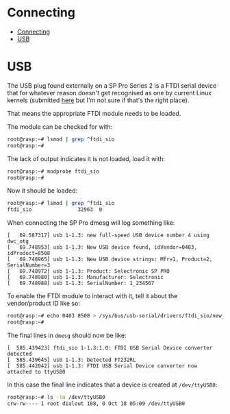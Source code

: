# Connecting

<!-- TOC -->

- [Connecting](#connecting)
- [USB](#usb)

<!-- /TOC -->

# USB

The USB plug found externally on a SP Pro Series 2 is a FTDI serial device that for whatever reason doesn't get recognised as one by current Linux kernels (submitted [here](https://usb-ids.gowdy.us/read/UD/0403/8508) but I'm not sure if that's the right place).

That means the appropriate FTDI module needs to be loaded.

The module can be checked for with:

```bash
root@rasp:~# lsmod | grep ^ftdi_sio
root@rasp:~#
```

The lack of output indicates it is not loaded, load it with:

```bash
root@rasp:~# modprobe ftdi_sio
root@rasp:~#
```

Now it should be loaded:

```bash
root@rasp:~# lsmod | grep ^ftdi_sio
ftdi_sio               32963  0 
```

When connecting the SP Pro dmesg will log something like:

```
[   69.587317] usb 1-1.3: new full-speed USB device number 4 using dwc_otg
[   69.748953] usb 1-1.3: New USB device found, idVendor=0403, idProduct=8508
[   69.748965] usb 1-1.3: New USB device strings: Mfr=1, Product=2, SerialNumber=3
[   69.748972] usb 1-1.3: Product: Selectronic SP PRO
[   69.748980] usb 1-1.3: Manufacturer: Selectronic
[   69.748988] usb 1-1.3: SerialNumber: 1_234567
```

To enable the FTDI module to interact with it, tell it about the vendor/product ID like so:

```bash
root@rasp:~# echo 0403 8508 > /sys/bus/usb-serial/drivers/ftdi_sio/new_id
root@rasp:~#
```

The final lines in `dmesg` should now be like:

```
[  585.439423] ftdi_sio 1-1.3:1.0: FTDI USB Serial Device converter detected
[  585.439645] usb 1-1.3: Detected FT232RL
[  585.442042] usb 1-1.3: FTDI USB Serial Device converter now attached to ttyUSB0
```

In this case the final line indicates that a device is created at `/dev/ttyUSB0`:

```bash
root@rasp:~# ls -la /dev/ttyUSB0 
crw-rw---- 1 root dialout 188, 0 Oct 18 05:09 /dev/ttyUSB0
```
